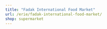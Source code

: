 ```yaml
---
title: "Fadak International Food Market"
url: /erie/fadak-international-food-market/
shop: supermarket
---
```

